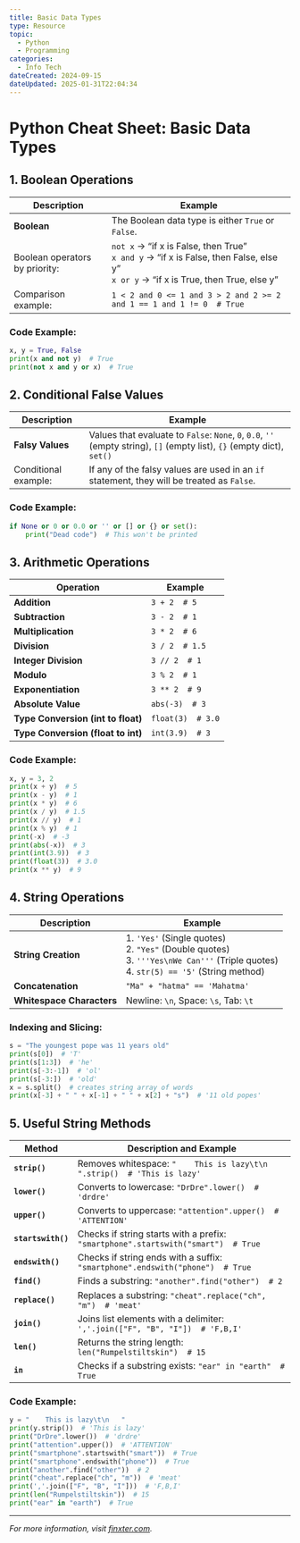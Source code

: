 ```yaml
---
title: Basic Data Types
type: Resource
topic: 
  - Python
  - Programming
categories:
  - Info Tech
dateCreated: 2024-09-15
dateUpdated: 2025-01-31T22:04:34
---
```

# Python Cheat Sheet: Basic Data Types

## 1. Boolean Operations

| Description                    | Example                                                                                                                                     |
| ------------------------------ | ------------------------------------------------------------------------------------------------------------------------------------------- |
| **Boolean**                    | The Boolean data type is either `True` or `False`.                                                                                          |
| Boolean operators by priority: | `not x` → “if x is False, then True” <br> `x and y` → “if x is False, then False, else y” <br> `x or y` → “if x is True, then True, else y” |
| Comparison example:            | `1 < 2 and 0 <= 1 and 3 > 2 and 2 >= 2 and 1 == 1 and 1 != 0  # True`                                                                       |

### Code Example:
```python
x, y = True, False
print(x and not y)  # True
print(not x and y or x)  # True
```

## 2. Conditional False Values

| Description                           | Example                                                                                       |
|---------------------------------------|-----------------------------------------------------------------------------------------------|
| **Falsy Values**                      | Values that evaluate to `False`: `None`, `0`, `0.0`, `''` (empty string), `[]` (empty list), `{}` (empty dict), `set()` |
| Conditional example:                  | If any of the falsy values are used in an `if` statement, they will be treated as `False`.     |

### Code Example:
```python
if None or 0 or 0.0 or '' or [] or {} or set():
    print("Dead code")  # This won't be printed
```

## 3. Arithmetic Operations

| Operation                             | Example                                                                                       |
|---------------------------------------|-----------------------------------------------------------------------------------------------|
| **Addition**                          | `3 + 2  # 5`                                                                                  |
| **Subtraction**                       | `3 - 2  # 1`                                                                                  |
| **Multiplication**                    | `3 * 2  # 6`                                                                                  |
| **Division**                          | `3 / 2  # 1.5`                                                                                |
| **Integer Division**                  | `3 // 2  # 1`                                                                                 |
| **Modulo**                            | `3 % 2  # 1`                                                                                  |
| **Exponentiation**                    | `3 ** 2  # 9`                                                                                 |
| **Absolute Value**                    | `abs(-3)  # 3`                                                                                |
| **Type Conversion (int to float)**    | `float(3)  # 3.0`                                                                             |
| **Type Conversion (float to int)**    | `int(3.9)  # 3`                                                                               |

### Code Example:
```python
x, y = 3, 2
print(x + y)  # 5
print(x - y)  # 1
print(x * y)  # 6
print(x / y)  # 1.5
print(x // y)  # 1
print(x % y)  # 1
print(-x)  # -3
print(abs(-x))  # 3
print(int(3.9))  # 3
print(float(3))  # 3.0
print(x ** y)  # 9
```

## 4. String Operations

| Description                           | Example                                                                                       |
|---------------------------------------|-----------------------------------------------------------------------------------------------|
| **String Creation**                   | 1. `'Yes'` (Single quotes) <br> 2. `"Yes"` (Double quotes) <br> 3. `'''Yes\nWe Can'''` (Triple quotes) <br> 4. `str(5) == '5'` (String method) |
| **Concatenation**                     | `"Ma" + "hatma" == 'Mahatma'`                                                                 |
| **Whitespace Characters**             | Newline: `\n`, Space: `\s`, Tab: `\t`                                                          |

### Indexing and Slicing:
```python
s = "The youngest pope was 11 years old"
print(s[0])  # 'T'
print(s[1:3])  # 'he'
print(s[-3:-1])  # 'ol'
print(s[-3:])  # 'old'
x = s.split()  # creates string array of words
print(x[-3] + " " + x[-1] + " " + x[2] + "s")  # '11 old popes'
```

## 5. Useful String Methods

| Method                                | Description and Example                                                                       |
|---------------------------------------|-----------------------------------------------------------------------------------------------|
| **`strip()`**                         | Removes whitespace: `"    This is lazy\t\n   ".strip()  # 'This is lazy'`                      |
| **`lower()`**                         | Converts to lowercase: `"DrDre".lower()  # 'drdre'`                                            |
| **`upper()`**                         | Converts to uppercase: `"attention".upper()  # 'ATTENTION'`                                    |
| **`startswith()`**                    | Checks if string starts with a prefix: `"smartphone".startswith("smart")  # True`              |
| **`endswith()`**                      | Checks if string ends with a suffix: `"smartphone".endswith("phone")  # True`                  |
| **`find()`**                          | Finds a substring: `"another".find("other")  # 2`                                              |
| **`replace()`**                       | Replaces a substring: `"cheat".replace("ch", "m")  # 'meat'`                                   |
| **`join()`**                          | Joins list elements with a delimiter: `','.join(["F", "B", "I"])  # 'F,B,I'`                   |
| **`len()`**                           | Returns the string length: `len("Rumpelstiltskin")  # 15`                                      |
| **`in`**                              | Checks if a substring exists: `"ear" in "earth"  # True`                                       |

### Code Example:
```python
y = "    This is lazy\t\n   "
print(y.strip())  # 'This is lazy'
print("DrDre".lower())  # 'drdre'
print("attention".upper())  # 'ATTENTION'
print("smartphone".startswith("smart"))  # True
print("smartphone".endswith("phone"))  # True
print("another".find("other"))  # 2
print("cheat".replace("ch", "m"))  # 'meat'
print(','.join(["F", "B", "I"]))  # 'F,B,I'
print(len("Rumpelstiltskin"))  # 15
print("ear" in "earth")  # True
```

---

_For more information, visit [finxter.com](https://finxter.com)._
